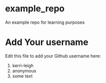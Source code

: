 # example_repo
An example repo for learning purposes
# Add Your username
Edit this file to add your Github username here:
1. kerri-leigh
2. anonymous
3. some text

